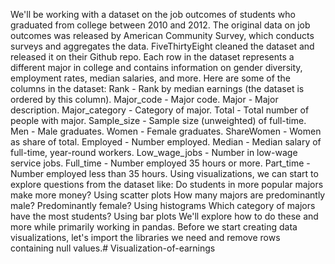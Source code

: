 
We'll be working with a dataset on the job outcomes of students who graduated from college between 2010 and 2012. The original data on job outcomes was released by American Community Survey, which conducts surveys and aggregates the data. FiveThirtyEight cleaned the dataset and released it on their Github repo.
Each row in the dataset represents a different major in college and contains information on gender diversity, employment rates, median salaries, and more. Here are some of the columns in the dataset:
Rank - Rank by median earnings (the dataset is ordered by this column).
Major_code - Major code.
Major - Major description.
Major_category - Category of major.
Total - Total number of people with major.
Sample_size - Sample size (unweighted) of full-time.
Men - Male graduates.
Women - Female graduates.
ShareWomen - Women as share of total.
Employed - Number employed.
Median - Median salary of full-time, year-round workers.
Low_wage_jobs - Number in low-wage service jobs.
Full_time - Number employed 35 hours or more.
Part_time - Number employed less than 35 hours.
Using visualizations, we can start to explore questions from the dataset like:
Do students in more popular majors make more money?
Using scatter plots
How many majors are predominantly male? Predominantly female?
Using histograms
Which category of majors have the most students?
Using bar plots
We'll explore how to do these and more while primarily working in pandas. Before we start creating data visualizations, let's import the libraries we need and remove rows containing null values.# Visualization-of-earnings
